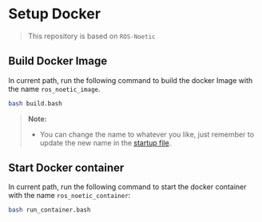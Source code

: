 # Setup Docker

> This repository is based on `ROS-Noetic` 

## Build Docker Image
In current path, run the following command to build the docker Image with the name `ros_noetic_image`.

```bash
bash build.bash
```

> **Note:**
> - You can change the name to whatever you like, just remember to update the new name in the [startup file](run_container.bash).

## Start Docker container
In current path, run the following command to start the docker container with the name `ros_noetic_container`:
```bash
bash run_container.bash
```